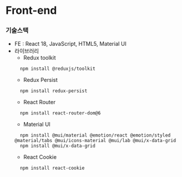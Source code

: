 # Front-end

### 기술스택
  - FE : React 18, JavaScript, HTML5, Material UI
  - 라이브러리
    - Redux toolkit
    ```
      npm install @reduxjs/toolkit
    ```
    - Redux Persist
    ```
      npm install redux-persist
    ```
    - React Router
    ```
      npm install react-router-dom@6
    ```
    - Material UI
    ```
      npm install @mui/material @emotion/react @emotion/styled @material/tabs @mui/icons-material @mui/lab @mui/x-data-grid
      npm install @mui/x-data-grid
    ```
    - React Cookie
    ```
      npm install react-cookie
    ```

